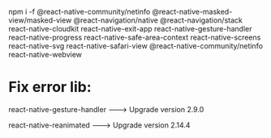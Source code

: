 npm i -f @react-native-community/netinfo @react-native-masked-view/masked-view @react-navigation/native @react-navigation/stack react-native-cloudkit react-native-exit-app react-native-gesture-handler react-native-progress react-native-safe-area-context react-native-screens react-native-svg react-native-safari-view @react-native-community/netinfo react-native-webview


# Fix error lib:

react-native-gesture-handler ---> Upgrade version 2.9.0

react-native-reanimated ---> Upgrade version 2.14.4
